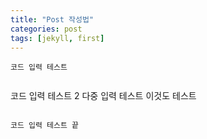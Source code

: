 ```yaml
---
title: "Post 작성법"
categories: post
tags: [jekyll, first]
---
```



	코드 입력 테스트

>```
코드 입력 테스트 2
다중 입력 테스트
이것도 테스트
```

코드 입력 테스트 끝
